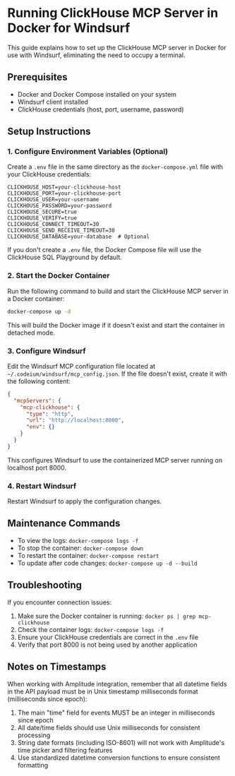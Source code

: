 # Running ClickHouse MCP Server in Docker for Windsurf

This guide explains how to set up the ClickHouse MCP server in Docker for use with Windsurf, eliminating the need to occupy a terminal.

## Prerequisites

- Docker and Docker Compose installed on your system
- Windsurf client installed
- ClickHouse credentials (host, port, username, password)

## Setup Instructions

### 1. Configure Environment Variables (Optional)

Create a `.env` file in the same directory as the `docker-compose.yml` file with your ClickHouse credentials:

```
CLICKHOUSE_HOST=your-clickhouse-host
CLICKHOUSE_PORT=your-clickhouse-port
CLICKHOUSE_USER=your-username
CLICKHOUSE_PASSWORD=your-password
CLICKHOUSE_SECURE=true
CLICKHOUSE_VERIFY=true
CLICKHOUSE_CONNECT_TIMEOUT=30
CLICKHOUSE_SEND_RECEIVE_TIMEOUT=30
CLICKHOUSE_DATABASE=your-database  # Optional
```

If you don't create a `.env` file, the Docker Compose file will use the ClickHouse SQL Playground by default.

### 2. Start the Docker Container

Run the following command to build and start the ClickHouse MCP server in a Docker container:

```bash
docker-compose up -d
```

This will build the Docker image if it doesn't exist and start the container in detached mode.

### 3. Configure Windsurf

Edit the Windsurf MCP configuration file located at `~/.codeium/windsurf/mcp_config.json`. If the file doesn't exist, create it with the following content:

```json
{
  "mcpServers": {
    "mcp-clickhouse": {
      "type": "http",
      "url": "http://localhost:8000",
      "env": {}
    }
  }
}
```

This configures Windsurf to use the containerized MCP server running on localhost port 8000.

### 4. Restart Windsurf

Restart Windsurf to apply the configuration changes.

## Maintenance Commands

- To view the logs: `docker-compose logs -f`
- To stop the container: `docker-compose down`
- To restart the container: `docker-compose restart`
- To update after code changes: `docker-compose up -d --build`

## Troubleshooting

If you encounter connection issues:

1. Make sure the Docker container is running: `docker ps | grep mcp-clickhouse`
2. Check the container logs: `docker-compose logs -f`
3. Ensure your ClickHouse credentials are correct in the `.env` file
4. Verify that port 8000 is not being used by another application

## Notes on Timestamps

When working with Amplitude integration, remember that all datetime fields in the API payload must be in Unix timestamp milliseconds format (milliseconds since epoch):

1. The main "time" field for events MUST be an integer in milliseconds since epoch
2. All date/time fields should use Unix milliseconds for consistent processing
3. String date formats (including ISO-8601) will not work with Amplitude's time picker and filtering features
4. Use standardized datetime conversion functions to ensure consistent formatting
